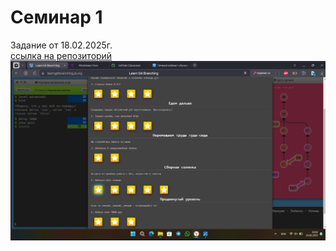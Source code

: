 # Семинар 1
Задание от 18.02.2025г.
</br>[ссылка на репозиторий]()
</br>![Скрин обучалки](https://github.com/BMSTU-Informatics-by-nuchyobitva/1-intro-to-github-Alexsashap/blob/main/Снимок%20экрана%202025-02-24%20210256.png)
